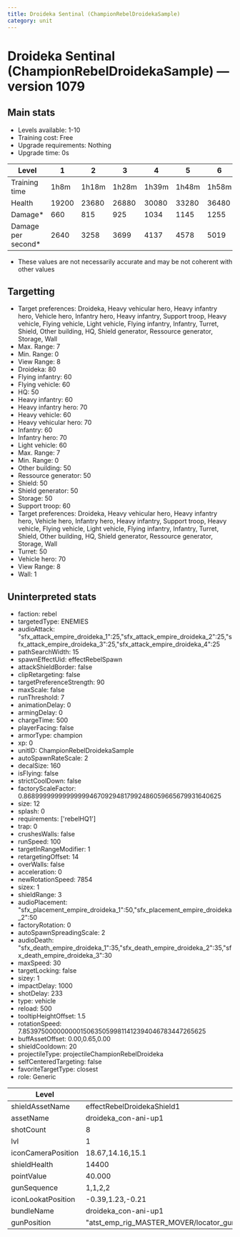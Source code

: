```yaml
---
title: Droideka Sentinal (ChampionRebelDroidekaSample)
category: unit
---
```


# Droideka Sentinal (ChampionRebelDroidekaSample) — version 1079

## Main stats

  * Levels available: 1-10
  * Training cost: Free
  * Upgrade requirements: Nothing
  * Upgrade time: 0s

|Level             |1    |2    |3    |4    |5    |6    |7    |8    |9    |10   |
|------------------|-----|-----|-----|-----|-----|-----|-----|-----|-----|-----|
|Training time     |1h8m |1h18m|1h28m|1h39m|1h48m|1h58m|2h8m |2h19m|2h19m|2h19m|
|Health            |19200|23680|26880|30080|33280|36480|39040|41600|43840|46080|
|Damage*           |660  |815  |925  |1034 |1145 |1255 |1343 |965  |1036 |1106 |
|Damage per second*|2640 |3258 |3699 |4137 |4578 |5019 |5370 |5721 |6216 |6636 |

* These values are not necessarily accurate and may be not coherent with other values

## Targetting

  * Target preferences: Droideka, Heavy vehicular hero, Heavy infantry hero, Vehicle hero, Infantry hero, Heavy infantry, Support troop, Heavy vehicle, Flying vehicle, Light vehicle, Flying infantry, Infantry, Turret, Shield, Other building, HQ, Shield generator, Ressource generator, Storage, Wall
  * Max. Range: 7
  * Min. Range: 0
  * View Range: 8
  * Droideka: 80
  * Flying infantry: 60
  * Flying vehicle: 60
  * HQ: 50
  * Heavy infantry: 60
  * Heavy infantry hero: 70
  * Heavy vehicle: 60
  * Heavy vehicular hero: 70
  * Infantry: 60
  * Infantry hero: 70
  * Light vehicle: 60
  * Max. Range: 7
  * Min. Range: 0
  * Other building: 50
  * Ressource generator: 50
  * Shield: 50
  * Shield generator: 50
  * Storage: 50
  * Support troop: 60
  * Target preferences: Droideka, Heavy vehicular hero, Heavy infantry hero, Vehicle hero, Infantry hero, Heavy infantry, Support troop, Heavy vehicle, Flying vehicle, Light vehicle, Flying infantry, Infantry, Turret, Shield, Other building, HQ, Shield generator, Ressource generator, Storage, Wall
  * Turret: 50
  * Vehicle hero: 70
  * View Range: 8
  * Wall: 1

## Uninterpreted stats

  * faction: rebel
  * targetedType: ENEMIES
  * audioAttack: "sfx_attack_empire_droideka_1":25,"sfx_attack_empire_droideka_2":25,"sfx_attack_empire_droideka_3":25,"sfx_attack_empire_droideka_4":25
  * pathSearchWidth: 15
  * spawnEffectUid: effectRebelSpawn
  * attackShieldBorder: false
  * clipRetargeting: false
  * targetPreferenceStrength: 90
  * maxScale: false
  * runThreshold: 7
  * animationDelay: 0
  * armingDelay: 0
  * chargeTime: 500
  * playerFacing: false
  * armorType: champion
  * xp: 0
  * unitID: ChampionRebelDroidekaSample
  * autoSpawnRateScale: 2
  * decalSize: 160
  * isFlying: false
  * strictCoolDown: false
  * factoryScaleFactor: 0.8689999999999999946709294817992486059665679931640625
  * size: 12
  * splash: 0
  * requirements: ['rebelHQ1']
  * trap: 0
  * crushesWalls: false
  * runSpeed: 100
  * targetInRangeModifier: 1
  * retargetingOffset: 14
  * overWalls: false
  * acceleration: 0
  * newRotationSpeed: 7854
  * sizex: 1
  * shieldRange: 3
  * audioPlacement: "sfx_placement_empire_droideka_1":50,"sfx_placement_empire_droideka_2":50
  * factoryRotation: 0
  * autoSpawnSpreadingScale: 2
  * audioDeath: "sfx_death_empire_droideka_1":35,"sfx_death_empire_droideka_2":35,"sfx_death_empire_droideka_3":30
  * maxSpeed: 30
  * targetLocking: false
  * sizey: 1
  * impactDelay: 1000
  * shotDelay: 233
  * type: vehicle
  * reload: 500
  * tooltipHeightOffset: 1.5
  * rotationSpeed: 7.8539750000000001506350599811412394046783447265625
  * buffAssetOffset: 0.00,0.65,0.00
  * shieldCooldown: 20
  * projectileType: projectileChampionRebelDroideka
  * selfCenteredTargeting: false
  * favoriteTargetType: closest
  * role: Generic

|Level             |1                                                                                                                                                                                      |2                                                                                                                                                                                      |3                                                                                                                                                                                      |4                                                                                                                                                                                      |5                                                                                                                                                                                      |6                                                                                                                                                                                      |7                                                                                                                                                                                      |8                                                                                                                                                                                                    |9                                                                                                                                                                                                    |10                                                                                                                                                                                                   |
|------------------|---------------------------------------------------------------------------------------------------------------------------------------------------------------------------------------|---------------------------------------------------------------------------------------------------------------------------------------------------------------------------------------|---------------------------------------------------------------------------------------------------------------------------------------------------------------------------------------|---------------------------------------------------------------------------------------------------------------------------------------------------------------------------------------|---------------------------------------------------------------------------------------------------------------------------------------------------------------------------------------|---------------------------------------------------------------------------------------------------------------------------------------------------------------------------------------|---------------------------------------------------------------------------------------------------------------------------------------------------------------------------------------|-----------------------------------------------------------------------------------------------------------------------------------------------------------------------------------------------------|-----------------------------------------------------------------------------------------------------------------------------------------------------------------------------------------------------|-----------------------------------------------------------------------------------------------------------------------------------------------------------------------------------------------------|
|shieldAssetName   |effectRebelDroidekaShield1                                                                                                                                                             |effectRebelDroidekaShield10                                                                                                                                                            |effectRebelDroidekaShield10                                                                                                                                                            |effectRebelDroidekaShield20                                                                                                                                                            |effectRebelDroidekaShield20                                                                                                                                                            |effectRebelDroidekaShield30                                                                                                                                                            |effectRebelDroidekaShield30                                                                                                                                                            |effectRebelDroidekaShield40                                                                                                                                                                          |effectRebelDroidekaShield40                                                                                                                                                                          |effectRebelDroidekaShield40                                                                                                                                                                          |
|assetName         |droideka_con-ani-up1                                                                                                                                                                   |droideka_con-ani-up10                                                                                                                                                                  |droideka_con-ani-up10                                                                                                                                                                  |droideka_con-ani-up20                                                                                                                                                                  |droideka_con-ani-up20                                                                                                                                                                  |droideka_con-ani-up30                                                                                                                                                                  |droideka_con-ani-up30                                                                                                                                                                  |droideka_con-ani-up40                                                                                                                                                                                |droideka_con-ani-up40                                                                                                                                                                                |droideka_con-ani-up40                                                                                                                                                                                |
|shotCount         |8                                                                                                                                                                                      |8                                                                                                                                                                                      |8                                                                                                                                                                                      |8                                                                                                                                                                                      |8                                                                                                                                                                                      |8                                                                                                                                                                                      |8                                                                                                                                                                                      |12                                                                                                                                                                                                   |12                                                                                                                                                                                                   |12                                                                                                                                                                                                   |
|lvl               |1                                                                                                                                                                                      |2                                                                                                                                                                                      |3                                                                                                                                                                                      |4                                                                                                                                                                                      |5                                                                                                                                                                                      |6                                                                                                                                                                                      |7                                                                                                                                                                                      |8                                                                                                                                                                                                    |9                                                                                                                                                                                                    |10                                                                                                                                                                                                   |
|iconCameraPosition|18.67,14.16,15.1                                                                                                                                                                       |15.43,14.67,18.88                                                                                                                                                                      |15.43,14.67,18.88                                                                                                                                                                      |15.88,14.81,19.14                                                                                                                                                                      |15.88,14.81,19.14                                                                                                                                                                      |15.91,14.58,19.08                                                                                                                                                                      |15.91,14.58,19.08                                                                                                                                                                      |21.79,18.39,13.58                                                                                                                                                                                    |21.79,18.39,13.58                                                                                                                                                                                    |21.79,18.39,13.58                                                                                                                                                                                    |
|shieldHealth      |14400                                                                                                                                                                                  |17760                                                                                                                                                                                  |20160                                                                                                                                                                                  |22560                                                                                                                                                                                  |24960                                                                                                                                                                                  |27360                                                                                                                                                                                  |29280                                                                                                                                                                                  |31200                                                                                                                                                                                                |32400                                                                                                                                                                                                |33600                                                                                                                                                                                                |
|pointValue        |40.000                                                                                                                                                                                 |68.000                                                                                                                                                                                 |88.000                                                                                                                                                                                 |108.000                                                                                                                                                                                |128.000                                                                                                                                                                                |148.000                                                                                                                                                                                |172.000                                                                                                                                                                                |200.000                                                                                                                                                                                              |200.000                                                                                                                                                                                              |200.000                                                                                                                                                                                              |
|gunSequence       |1,1,2,2                                                                                                                                                                                |1,1,2,2                                                                                                                                                                                |1,1,2,2                                                                                                                                                                                |1,1,2,2                                                                                                                                                                                |1,1,2,2                                                                                                                                                                                |1,1,2,2                                                                                                                                                                                |1,1,2,2                                                                                                                                                                                |1,1,1,2,2,2                                                                                                                                                                                          |1,1,1,2,2,2                                                                                                                                                                                          |1,1,1,2,2,2                                                                                                                                                                                          |
|iconLookatPosition|-0.39,1.23,-0.21                                                                                                                                                                       |-0.32,1.71,0.09                                                                                                                                                                        |-0.32,1.71,0.09                                                                                                                                                                        |-0.19,1.6,0                                                                                                                                                                            |-0.19,1.6,0                                                                                                                                                                            |-0.1,1.43,0.08                                                                                                                                                                         |-0.1,1.43,0.08                                                                                                                                                                         |-0.35,1.49,0.26                                                                                                                                                                                      |-0.35,1.49,0.26                                                                                                                                                                                      |-0.35,1.49,0.26                                                                                                                                                                                      |
|bundleName        |droideka_con-ani-up1                                                                                                                                                                   |droideka_con-ani-up10                                                                                                                                                                  |droideka_con-ani-up10                                                                                                                                                                  |droideka_con-ani-up20                                                                                                                                                                  |droideka_con-ani-up20                                                                                                                                                                  |droideka_con-ani-up30                                                                                                                                                                  |droideka_con-ani-up30                                                                                                                                                                  |droideka_con-ani-up40                                                                                                                                                                                |droideka_con-ani-up40                                                                                                                                                                                |droideka_con-ani-up40                                                                                                                                                                                |
|gunPosition       |"atst_emp_rig_MASTER_MOVER/locator_gun_Lt1":1,"atst_emp_rig_MASTER_MOVER/locator_gun_Lt2":1,"atst_emp_rig_MASTER_MOVER/locator_gun_Rt1":2,"atst_emp_rig_MASTER_MOVER/locator_gun_Rt2":2|"atst_emp_rig_MASTER_MOVER/locator_gun_Lt1":1,"atst_emp_rig_MASTER_MOVER/locator_gun_Lt2":1,"atst_emp_rig_MASTER_MOVER/locator_gun_Rt1":2,"atst_emp_rig_MASTER_MOVER/locator_gun_Rt2":2|"atst_emp_rig_MASTER_MOVER/locator_gun_Lt1":1,"atst_emp_rig_MASTER_MOVER/locator_gun_Lt2":1,"atst_emp_rig_MASTER_MOVER/locator_gun_Rt1":2,"atst_emp_rig_MASTER_MOVER/locator_gun_Rt2":2|"atst_emp_rig_MASTER_MOVER/locator_gun_Lt1":1,"atst_emp_rig_MASTER_MOVER/locator_gun_Lt2":1,"atst_emp_rig_MASTER_MOVER/locator_gun_Rt1":2,"atst_emp_rig_MASTER_MOVER/locator_gun_Rt2":2|"atst_emp_rig_MASTER_MOVER/locator_gun_Lt1":1,"atst_emp_rig_MASTER_MOVER/locator_gun_Lt2":1,"atst_emp_rig_MASTER_MOVER/locator_gun_Rt1":2,"atst_emp_rig_MASTER_MOVER/locator_gun_Rt2":2|"atst_emp_rig_MASTER_MOVER/locator_gun_Lt1":1,"atst_emp_rig_MASTER_MOVER/locator_gun_Lt2":1,"atst_emp_rig_MASTER_MOVER/locator_gun_Rt1":2,"atst_emp_rig_MASTER_MOVER/locator_gun_Rt2":2|"atst_emp_rig_MASTER_MOVER/locator_gun_Lt1":1,"atst_emp_rig_MASTER_MOVER/locator_gun_Lt2":1,"atst_emp_rig_MASTER_MOVER/locator_gun_Rt1":2,"atst_emp_rig_MASTER_MOVER/locator_gun_Rt2":2|"MASTER_MOVER/locator_gun_Lt1":1,"MASTER_MOVER/locator_gun_Lt2":1,"MASTER_MOVER/locator_gun_Lt3":1,"MASTER_MOVER/locator_gun_Rt1":2,"MASTER_MOVER/locator_gun_Rt2":2,"MASTER_MOVER/locator_gun_Rt3":2|"MASTER_MOVER/locator_gun_Lt1":1,"MASTER_MOVER/locator_gun_Lt2":1,"MASTER_MOVER/locator_gun_Lt3":1,"MASTER_MOVER/locator_gun_Rt1":2,"MASTER_MOVER/locator_gun_Rt2":2,"MASTER_MOVER/locator_gun_Rt3":2|"MASTER_MOVER/locator_gun_Lt1":1,"MASTER_MOVER/locator_gun_Lt2":1,"MASTER_MOVER/locator_gun_Lt3":1,"MASTER_MOVER/locator_gun_Rt1":2,"MASTER_MOVER/locator_gun_Rt2":2,"MASTER_MOVER/locator_gun_Rt3":2|

